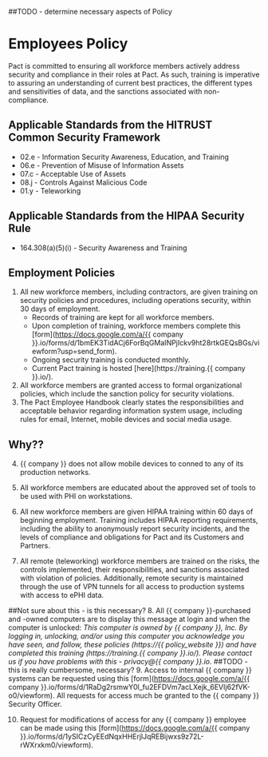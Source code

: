 ##TODO - determine necessary aspects of Policy

# Employees Policy

Pact is committed to ensuring all workforce members actively address security and compliance in their roles at Pact. As such, training is imperative to assuring an understanding of current best practices, the different types and sensitivities of data, and the sanctions associated with non-compliance.

## Applicable Standards from the HITRUST Common Security Framework

* 02.e - Information Security Awareness, Education, and Training
* 06.e - Prevention of Misuse of Information Assets
* 07.c - Acceptable Use of Assets
* 08.j - Controls Against Malicious Code
* 01.y - Teleworking

## Applicable Standards from the HIPAA Security Rule

* 164.308(a)(5)(i) - Security Awareness and Training

## Employment Policies

1. All new workforce members, including contractors, are given training on security policies and procedures, including operations security, within 30 days of employment.
	* Records of training are kept for all workforce members.
	* Upon completion of training, workforce members complete this [form](https://docs.google.com/a/{{ company }}.io/forms/d/1bmEK3TidACj6ForBqGMaINPjIckv9ht28rtkGEQsBGs/viewform?usp=send_form).
	* Ongoing security training is conducted monthly.
	* Current Pact training is hosted [here](https://training.{{ company }}.io/).
2. All workforce members are granted access to formal organizational policies, which include the sanction policy for security violations.
3. The Pact Employee Handbook clearly states the responsibilities and acceptable behavior regarding information system usage, including rules for email, Internet, mobile devices and social media usage.

## Why??
4. {{ company }} does not allow mobile devices to conned to any of its production networks. 

5. All workforce members are educated about the approved set of tools to be used with PHI on workstations.
6. All new workforce members are given HIPAA training within 60 days of beginning employment. Training includes HIPAA reporting requirements, including the ability to anonymously report security incidents, and the levels of compliance and obligations for Pact and its Customers and Partners.
7. All remote (teleworking) workforce members are trained on the risks, the controls implemented, their responsibilities, and sanctions associated with violation of policies. Additionally, remote security is maintained through the use of VPN tunnels for all access to production systems with access to ePHI data.

##Not sure about this - is this necessary?
8. All {{ company }}-purchased and -owned computers are to display this message at login and when the computer is unlocked: *This computer is owned by {{ company }}, Inc. By logging in, unlocking, and/or using this computer you acknowledge you have seen, and follow, these policies (https://{{ policy_website }}) and have completed this training (https://training.{{ company }}.io/). Please contact us if you have problems with this - privacy@{{ company }}.io*. 
##TODO - this is really cumbersome, necessary?
9. Access to internal {{ company }} systems can be requested using this [form](https://docs.google.com/a/{{ company }}.io/forms/d/1RaDg2rsmwY0l_fu2EFDVm7acLXejk_6EVIj62fVK-o0/viewform). All requests for access much be granted to the {{ company }} Security Officer. 

10. Request for modifications of access for any {{ company }} employee can be made using  this [form](https://docs.google.com/a/{{ company }}.io/forms/d/1ySICzCyEEdNqxHHErjlJqREBijwxs9z72L-rWXrxkm0/viewform).
